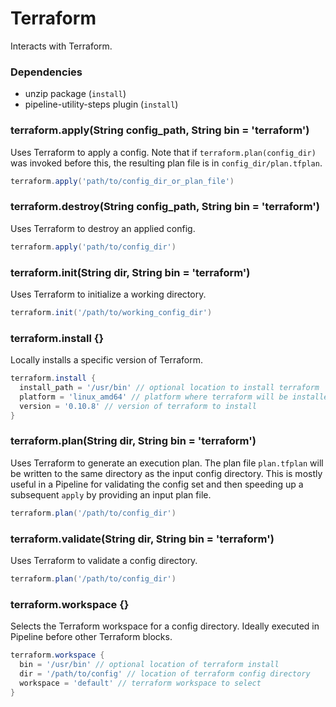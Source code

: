 # Terraform

Interacts with Terraform.

### Dependencies

- unzip package (`install`)
- pipeline-utility-steps plugin (`install`)

### terraform.apply(String config_path, String bin = 'terraform')
Uses Terraform to apply a config. Note that if `terraform.plan(config_dir)` was invoked before this, the resulting plan file is in `config_dir/plan.tfplan`.

```groovy
terraform.apply('path/to/config_dir_or_plan_file')
```

### terraform.destroy(String config_path, String bin = 'terraform')
Uses Terraform to destroy an applied config.

```groovy
terraform.apply('path/to/config_dir')
```

### terraform.init(String dir, String bin = 'terraform')
Uses Terraform to initialize a working directory.

```groovy
terraform.init('/path/to/working_config_dir')
```

### terraform.install {}
Locally installs a specific version of Terraform.

```groovy
terraform.install {
  install_path = '/usr/bin' // optional location to install terraform
  platform = 'linux_amd64' // platform where terraform will be installed
  version = '0.10.8' // version of terraform to install
}
```

### terraform.plan(String dir, String bin = 'terraform')
Uses Terraform to generate an execution plan. The plan file `plan.tfplan` will be written to the same directory as the input config directory. This is mostly useful in a Pipeline for validating the config set and then speeding up a subsequent `apply` by providing an input plan file.

```groovy
terraform.plan('/path/to/config_dir')
```

### terraform.validate(String dir, String bin = 'terraform')
Uses Terraform to validate a config directory.

```groovy
terraform.plan('/path/to/config_dir')
```

### terraform.workspace {}
Selects the Terraform workspace for a config directory. Ideally executed in Pipeline before other Terraform blocks.

```groovy
terraform.workspace {
  bin = '/usr/bin' // optional location of terraform install
  dir = '/path/to/config' // location of terraform config directory
  workspace = 'default' // terraform workspace to select
}
```
